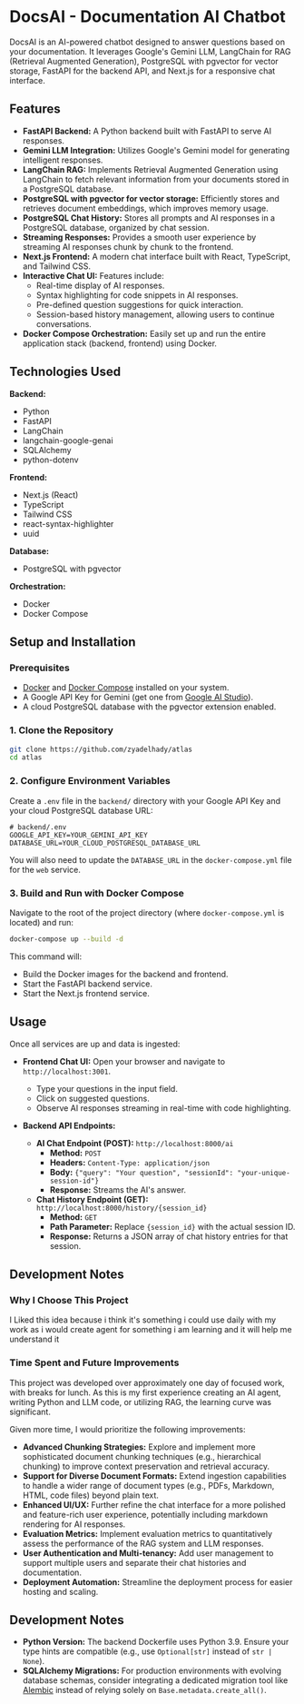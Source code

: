 # DocsAI - Documentation AI Chatbot

DocsAI is an AI-powered chatbot designed to answer questions based on your documentation. It leverages Google's Gemini LLM, LangChain for RAG (Retrieval Augmented Generation), PostgreSQL with pgvector for vector storage, FastAPI for the backend API, and Next.js for a responsive chat interface.

## Features

- **FastAPI Backend:** A Python backend built with FastAPI to serve AI responses.
- **Gemini LLM Integration:** Utilizes Google's Gemini model for generating intelligent responses.
- **LangChain RAG:** Implements Retrieval Augmented Generation using LangChain to fetch relevant information from your documents stored in a PostgreSQL database.
- **PostgreSQL with pgvector for vector storage:** Efficiently stores and retrieves document embeddings, which improves memory usage.
- **PostgreSQL Chat History:** Stores all prompts and AI responses in a PostgreSQL database, organized by chat session.
- **Streaming Responses:** Provides a smooth user experience by streaming AI responses chunk by chunk to the frontend.
- **Next.js Frontend:** A modern chat interface built with React, TypeScript, and Tailwind CSS.
- **Interactive Chat UI:** Features include:
  - Real-time display of AI responses.
  - Syntax highlighting for code snippets in AI responses.
  - Pre-defined question suggestions for quick interaction.
  - Session-based history management, allowing users to continue conversations.
- **Docker Compose Orchestration:** Easily set up and run the entire application stack (backend, frontend) using Docker.

## Technologies Used

**Backend:**

- Python
- FastAPI
- LangChain
- langchain-google-genai
- SQLAlchemy
- python-dotenv

**Frontend:**

- Next.js (React)
- TypeScript
- Tailwind CSS
- react-syntax-highlighter
- uuid

**Database:**

- PostgreSQL with pgvector

**Orchestration:**

- Docker
- Docker Compose

## Setup and Installation

### Prerequisites

- [Docker](https://docs.docker.com/get-docker/) and [Docker Compose](https://docs.docker.com/compose/install/) installed on your system.
- A Google API Key for Gemini (get one from [Google AI Studio](https://aistudio.google.com/)).
- A cloud PostgreSQL database with the pgvector extension enabled.

### 1. Clone the Repository

```bash
git clone https://github.com/zyadelhady/atlas
cd atlas
```

### 2. Configure Environment Variables

Create a `.env` file in the `backend/` directory with your Google API Key and your cloud PostgreSQL database URL:

```
# backend/.env
GOOGLE_API_KEY=YOUR_GEMINI_API_KEY
DATABASE_URL=YOUR_CLOUD_POSTGRESQL_DATABASE_URL
```

You will also need to update the `DATABASE_URL` in the `docker-compose.yml` file for the `web` service.

### 3. Build and Run with Docker Compose

Navigate to the root of the project directory (where `docker-compose.yml` is located) and run:

```bash
docker-compose up --build -d
```

This command will:

- Build the Docker images for the backend and frontend.
- Start the FastAPI backend service.
- Start the Next.js frontend service.


## Usage

Once all services are up and data is ingested:

- **Frontend Chat UI:** Open your browser and navigate to `http://localhost:3001`.

  - Type your questions in the input field.
  - Click on suggested questions.
  - Observe AI responses streaming in real-time with code highlighting.

- **Backend API Endpoints:**
  - **AI Chat Endpoint (POST):** `http://localhost:8000/ai`
    - **Method:** `POST`
    - **Headers:** `Content-Type: application/json`
    - **Body:** `{"query": "Your question", "sessionId": "your-unique-session-id"}`
    - **Response:** Streams the AI's answer.
  - **Chat History Endpoint (GET):** `http://localhost:8000/history/{session_id}`
    - **Method:** `GET`
    - **Path Parameter:** Replace `{session_id}` with the actual session ID.
    - **Response:** Returns a JSON array of chat history entries for that session.

## Development Notes

### Why I Choose This Project

I Liked this idea because i think it's something i could use daily with my work as i would create agent for something i am learning and it will help me understand it

### Time Spent and Future Improvements

This project was developed over approximately one day of focused work, with breaks for lunch. As this is my first experience creating an AI agent, writing Python and LLM code, or utilizing RAG, the learning curve was significant.

Given more time, I would prioritize the following improvements:

- **Advanced Chunking Strategies:** Explore and implement more sophisticated document chunking techniques (e.g., hierarchical chunking) to improve context preservation and retrieval accuracy.
- **Support for Diverse Document Formats:** Extend ingestion capabilities to handle a wider range of document types (e.g., PDFs, Markdown, HTML, code files) beyond plain text.
- **Enhanced UI/UX:** Further refine the chat interface for a more polished and feature-rich user experience, potentially including markdown rendering for AI responses.
- **Evaluation Metrics:** Implement evaluation metrics to quantitatively assess the performance of the RAG system and LLM responses.
- **User Authentication and Multi-tenancy:** Add user management to support multiple users and separate their chat histories and documentation.
- **Deployment Automation:** Streamline the deployment process for easier hosting and scaling.

## Development Notes

- **Python Version:** The backend Dockerfile uses Python 3.9. Ensure your type hints are compatible (e.g., use `Optional[str]` instead of `str | None`).
- **SQLAlchemy Migrations:** For production environments with evolving database schemas, consider integrating a dedicated migration tool like [Alembic](https://alembic.sqlalchemy.org/en/latest/) instead of relying solely on `Base.metadata.create_all()`.
